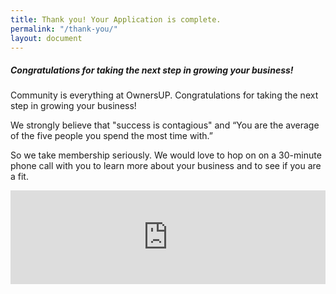 ```yaml
---
title: Thank you! Your Application is complete.
permalink: "/thank-you/"
layout: document
---
```


##### Congratulations for taking the next step in growing your business!

Community is everything at OwnersUP. Congratulations for taking the next step in growing your business!

We strongly believe that "success is contagious" and “You are the average of the five people you spend the most time with.”

So we take membership seriously. We would love to hop on on a 30-minute phone call with you to learn more about your business and to see if you are a fit.

<iframe id="blab_embed_337_y7Ei0nkpW30h4579bAzAloBwYsxdD8DTs7DARFK9RMUpsxREy9ZCLGm1zF6m" src="https://bookme.name/embed/337/y7Ei0nkpW30h4579bAzAloBwYsxdD8DTs7DARFK9RMUpsxREy9ZCLGm1zF6m?u=https%3A%2F%2Fapp.cloudcannon.com%2Fpersonal%2Feditor%23%2Fsite%2F20942%2Fcollections%2Fthank-you.md" scrolling="no" width="100%" frameborder="0" style="border: 0px; overflow: hidden;"></iframe>

<script src="https://bookme.name/js/booklikeaboss.embed.js?i=337&amp;h=y7Ei0nkpW30h4579bAzAloBwYsxdD8DTs7DARFK9RMUpsxREy9ZCLGm1zF6m" async=""></script>